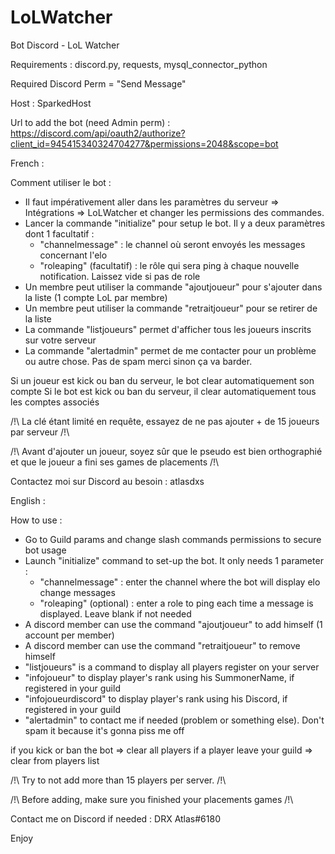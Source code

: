 # LoLWatcher
Bot Discord - LoL Watcher

Requirements : discord.py, requests, mysql_connector_python

Required Discord Perm = "Send Message"

Host : SparkedHost

Url to add the bot (need Admin perm) : https://discord.com/api/oauth2/authorize?client_id=945415340324704277&permissions=2048&scope=bot

French :

Comment utiliser le bot :
  - Il faut impérativement aller dans les paramètres du serveur => Intégrations => LoLWatcher et changer les permissions des commandes.
  - Lancer la commande "initialize" pour setup le bot. Il y a deux paramètres dont 1 facultatif :
    - "channelmessage" : le channel où seront envoyés les messages concernant l'elo
    - "roleaping" (facultatif) : le rôle qui sera ping à chaque nouvelle notification. Laissez vide si pas de role
  - Un membre peut utiliser la commande "ajoutjoueur" pour s'ajouter dans la liste (1 compte LoL par membre)
  - Un membre peut utiliser la commande "retraitjoueur" pour se retirer de la liste
  - La commande "listjoueurs" permet d'afficher tous les joueurs inscrits sur votre serveur
  - La commande "alertadmin" permet de me contacter pour un problème ou autre chose. Pas de spam merci sinon ça va barder.

Si un joueur est kick ou ban du serveur, le bot clear automatiquement son compte
Si le bot est kick ou ban du serveur, il clear automatiquement tous les comptes associés

/!\ La clé étant limité en requête, essayez de ne pas ajouter + de 15 joueurs par serveur /!\

/!\ Avant d'ajouter un joueur, soyez sûr que le pseudo est bien orthographié et que le joueur a fini ses games de placements /!\

Contactez moi sur Discord au besoin : atlasdxs



English :

How to use :
  - Go to Guild params and change slash commands permissions to secure bot usage
  - Launch "initialize" command to set-up the bot. It only needs 1 parameter :
    - "channelmessage" : enter the channel where the bot will display elo change messages
    - "roleaping" (optional) : enter a role to ping each time a message is displayed. Leave blank if not needed
  - A discord member can use the command "ajoutjoueur" to add himself (1 account per member)
  - A discord member can use the command "retraitjoueur" to remove himself
  - "listjoueurs" is a command to display all players register on your server
  - "infojoueur" to display player's rank using his SummonerName, if registered in your guild
  - "infojoueurdiscord" to display player's rank using his Discord, if registered in your guild
  - "alertadmin" to contact me if needed (problem or something else). Don't spam it because it's gonna piss me off

if you kick or ban the bot => clear all players
if a player leave your guild => clear from players list

/!\ Try to not add more than 15 players per server. /!\ 

/!\ Before adding, make sure you finished your placements games /!\

Contact me on Discord if needed : DRX Atlas#6180

Enjoy
